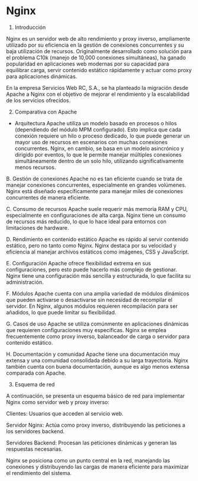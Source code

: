 # Nginx


  1. Introducción

Nginx es un servidor web de alto rendimiento y proxy inverso, ampliamente utilizado por su eficiencia en la gestión de conexiones concurrentes y su baja utilización de recursos. Originalmente desarrollado como solución para el problema C10k (manejo de 10,000 conexiones simultáneas), ha ganado popularidad en aplicaciones web modernas por su capacidad para equilibrar carga, servir contenido estático rápidamente y actuar como proxy para aplicaciones dinámicas.

En la empresa Servicios Web RC, S.A., se ha planteado la migración desde Apache a Nginx con el objetivo de mejorar el rendimiento y la escalabilidad de los servicios ofrecidos.

  2. Comparativa con Apache

  - Arquitectura
Apache utiliza un modelo basado en procesos o hilos (dependiendo del módulo MPM configurado). Esto implica que cada conexión requiere un hilo o proceso dedicado, lo que puede generar un mayor uso de recursos en escenarios con muchas conexiones concurrentes. Nginx, en cambio, se basa en un modelo asincrónico y dirigido por eventos, lo que le permite manejar múltiples conexiones simultáneamente dentro de un solo hilo, utilizando significativamente menos recursos.

  B. Gestión de conexiones
Apache no es tan eficiente cuando se trata de manejar conexiones concurrentes, especialmente en grandes volúmenes. Nginx está diseñado específicamente para manejar miles de conexiones concurrentes de manera eficiente.

  C. Consumo de recursos
Apache suele requerir más memoria RAM y CPU, especialmente en configuraciones de alta carga. Nginx tiene un consumo de recursos más reducido, lo que lo hace ideal para entornos con limitaciones de hardware.

  D. Rendimiento en contenido estático
Apache es rápido al servir contenido estático, pero no tanto como Nginx. Nginx destaca por su velocidad y eficiencia al manejar archivos estáticos como imágenes, CSS y JavaScript.

  E. Configuración
Apache ofrece flexibilidad extrema en sus configuraciones, pero esto puede hacerlo más complejo de gestionar. Nginx tiene una configuración más sencilla y estructurada, lo que facilita su administración.

  F. Módulos
Apache cuenta con una amplia variedad de módulos dinámicos que pueden activarse o desactivarse sin necesidad de recompilar el servidor. En Nginx, algunos módulos requieren recompilación para ser añadidos, lo que puede limitar su flexibilidad.

  G. Casos de uso
Apache se utiliza comúnmente en aplicaciones dinámicas que requieren configuraciones muy específicas. Nginx se emplea frecuentemente como proxy inverso, balanceador de carga o servidor para contenido estático.

  H. Documentación y comunidad
Apache tiene una documentación muy extensa y una comunidad consolidada debido a su larga trayectoria. Nginx también cuenta con buena documentación, aunque es algo menos extensa comparada con Apache.

3. Esquema de red

A continuación, se presenta un esquema básico de red para implementar Nginx como servidor web y proxy inverso:



Clientes: Usuarios que acceden al servicio web.

Servidor Nginx: Actúa como proxy inverso, distribuyendo las peticiones a los servidores backend.

Servidores Backend: Procesan las peticiones dinámicas y generan las respuestas necesarias.

Nginx se posiciona como un punto central en la red, manejando las conexiones y distribuyendo las cargas de manera eficiente para maximizar el rendimiento del sistema.
